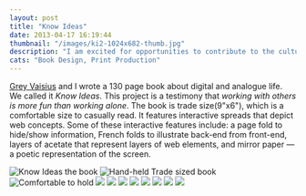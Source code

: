 ```yaml
---
layout: post
title: "Know Ideas"
date: 2013-04-17 16:19:44
thumbnail: "/images/ki2-1024x682-thumb.jpg"
description: "I am excited for opportunities to contribute to the culture of the Internet. Grey Vaisius and I wrote a 130 page book about digital and analogue life."
cats: "Book Design, Print Production"
---
```

<p class="work-content"><a href="http://greyvy.com/" title="Grey Vaisius">Grey Vaisius</a> and I wrote a 130 page book about digital and analogue life. We called it <em>Know Ideas</em>. This project is a testimony that <em>working with others is more fun than working alone</em>. The book is trade size(9"x6"), which is a comfortable size to casually read. It features interactive spreads that depict web concepts. Some of these interactive features include: a page fold to hide/show information, French folds to illustrate back-end from front-end, layers of acetate that represent layers of web elements, and mirror paper — a poetic representation of the screen.</p>

<img src="/images/ki2-1024x682.jpg" alt="Know Ideas the book"/>
<img src="/images/ki4-1024x682.jpg" alt="Hand-held Trade sized book"/>
<img src="/images/ki5-1024x682.jpg" alt="Comfortable to hold"/>
<img src="/images/ki7-1024x682.jpg"/>
<img src="/images/ki8-1024x682.jpg"/>
<img src="/images/ki10-1024x682.jpg"/>
<img src="/images/ki11-1024x682.jpg"/>
<img src="/images/ki9-1024x682.jpg"/>
<img src="/images/ki12-1024x682.jpg"/>
<img src="/images/ki13-1024x682.jpg"/>
<img src="/images/ki14-1024x682.jpg"/>